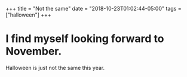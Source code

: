 +++
title = "Not the same"
date = "2018-10-23T01:02:44-05:00"
tags = ["halloween"]
+++
# I find myself looking forward to November. 

Halloween is just not the same this year.